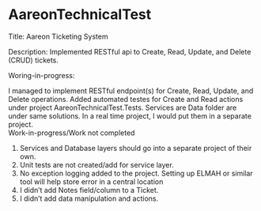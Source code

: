 # AareonTechnicalTest
Title: Aareon Ticketing System

Description: Implemented RESTful api to Create, Read, Update, and Delete (CRUD) tickets.

Woring-in-progress:

I managed to implement RESTful endpoint(s) for Create, Read, Update, and Delete operations. Added automated testes for Create and Read actions under project AareonTechnicalTest.Tests.
Services are Data folder are under same solutions. In a real time project, I would put them in a separate project.  
Work-in-progress/Work not completed


1. Services and Database layers should go into a separate project of their own. 
2. Unit tests are not created/add for service layer. 
3. No exception logging added to the project. Setting up ELMAH or similar tool will help store error in a central location	
4. I didn’t add Notes field/column to a Ticket.
5. I didn’t add data manipulation and actions.
